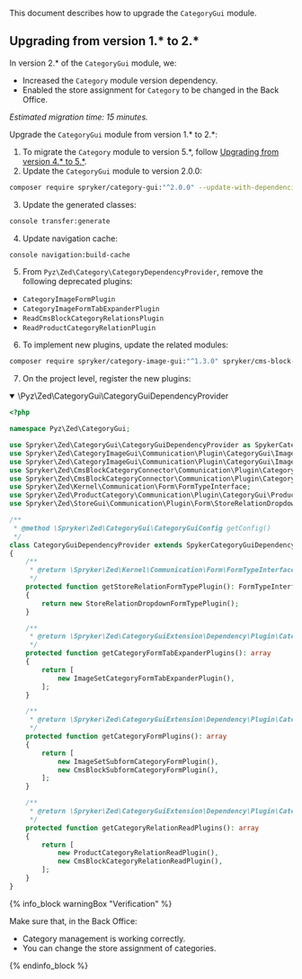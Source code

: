 

This document describes how to upgrade the `CategoryGui` module.  

## Upgrading from version 1.* to 2.*

In version 2.* of the `CategoryGui` module, we:

* Increased the `Category` module version dependency.
* Enabled the store assignment for `Category` to be changed in the Back Office.

*Estimated migration time: 15 minutes.*

Upgrade the `CategoryGui` module from version 1.* to 2.*:

1. To migrate the `Category` module to version 5.*, follow [Upgrading from version 4.* to 5.*](/docs/pbc/all/product-information-management/{{site.version}}/base-shop/install-and-upgrade/upgrade-modules/upgrade-the-category-module.html#upgrading-from-version-4-to-5).
2. Update the `CategoryGui` module to version 2.0.0:

```bash    
composer require spryker/category-gui:"^2.0.0" --update-with-dependencies
```    
3. Update the generated classes:

```bash    
console transfer:generate
```  

4. Update navigation cache:

```bash    
console navigation:build-cache
```    

5. From `Pyz\Zed\Category\CategoryDependencyProvider`, remove the following deprecated plugins:

* `CategoryImageFormPlugin`
* `CategoryImageFormTabExpanderPlugin`
* `ReadCmsBlockCategoryRelationsPlugin`
* `ReadProductCategoryRelationPlugin`

6. To implement new plugins, update the related modules:

```bash    
composer require spryker/category-image-gui:"^1.3.0" spryker/cms-block-category-connector:"^2.4.0" spryker/product-category:"^4.12.0" spryker/store-gui:"^1.1.0" --update-with-dependencies
```

7. On the project level, register the new plugins:  

<details open>
<summary markdown='span'>\Pyz\Zed\CategoryGui\CategoryGuiDependencyProvider</summary>

```php    
<?php

namespace Pyz\Zed\CategoryGui;

use Spryker\Zed\CategoryGui\CategoryGuiDependencyProvider as SpykerCategoryGuiDependencyProvider;
use Spryker\Zed\CategoryImageGui\Communication\Plugin\CategoryGui\ImageSetCategoryFormTabExpanderPlugin;
use Spryker\Zed\CategoryImageGui\Communication\Plugin\CategoryGui\ImageSetSubformCategoryFormPlugin;
use Spryker\Zed\CmsBlockCategoryConnector\Communication\Plugin\CategoryGui\CmsBlockCategoryRelationReadPlugin;
use Spryker\Zed\CmsBlockCategoryConnector\Communication\Plugin\CategoryGui\CmsBlockSubformCategoryFormPlugin;
use Spryker\Zed\Kernel\Communication\Form\FormTypeInterface;
use Spryker\Zed\ProductCategory\Communication\Plugin\CategoryGui\ProductCategoryRelationReadPlugin;
use Spryker\Zed\StoreGui\Communication\Plugin\Form\StoreRelationDropdownFormTypePlugin;

/**
 * @method \Spryker\Zed\CategoryGui\CategoryGuiConfig getConfig()
 */
class CategoryGuiDependencyProvider extends SpykerCategoryGuiDependencyProvider
{
    /**
     * @return \Spryker\Zed\Kernel\Communication\Form\FormTypeInterface
     */
    protected function getStoreRelationFormTypePlugin(): FormTypeInterface
    {
        return new StoreRelationDropdownFormTypePlugin();
    }

    /**
     * @return \Spryker\Zed\CategoryGuiExtension\Dependency\Plugin\CategoryFormTabExpanderPluginInterface[]
     */
    protected function getCategoryFormTabExpanderPlugins(): array
    {
        return [
            new ImageSetCategoryFormTabExpanderPlugin(),
        ];
    }

    /**
     * @return \Spryker\Zed\CategoryGuiExtension\Dependency\Plugin\CategoryFormPluginInterface[]
     */
    protected function getCategoryFormPlugins(): array
    {
        return [
            new ImageSetSubformCategoryFormPlugin(),
            new CmsBlockSubformCategoryFormPlugin(),
        ];
    }

    /**
     * @return \Spryker\Zed\CategoryGuiExtension\Dependency\Plugin\CategoryRelationReadPluginInterface[]
     */
    protected function getCategoryRelationReadPlugins(): array
    {
        return [
            new ProductCategoryRelationReadPlugin(),
            new CmsBlockCategoryRelationReadPlugin(),
        ];
    }
}
```    
</details>

{% info_block warningBox "Verification" %}

Make sure that, in the Back Office:

* Category management is working correctly.
* You can change the store assignment of categories.

{% endinfo_block %}
